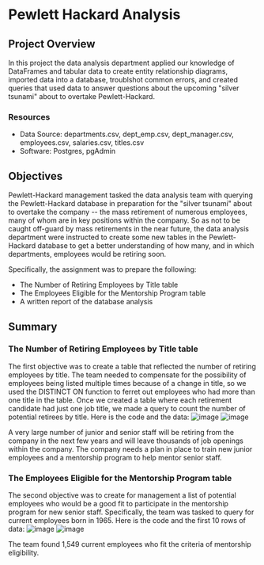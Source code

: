 # Pewlett Hackard Analysis

## Project Overview
In this project the data analysis department applied our knowledge of DataFrames and tabular data to create entity relationship diagrams, imported data into a database, troublshot common errors, and created queries that used data to answer questions about the upcoming "silver tsunami" about to overtake Pewlett-Hackard.

### Resources
+ Data Source: departments.csv, dept_emp.csv, dept_manager.csv, employees.csv, salaries.csv, titles.csv
+ Software: Postgres, pgAdmin

## Objectives
Pewlett-Hackard management tasked the data analysis team with querying the Pewlett-Hackard database in preparation for the "silver tsunami" about to overtake the company -- the mass retirement of numerous employees, many of whom are in key positions within the company.  So as not to be caught off-guard by mass retirements in the near future, the data analysis department were instructed to create some new tables in the Pewlett-Hackard database to get a better understanding of how many, and in which departments, employees would be retiring soon.

Specifically, the assignment was to prepare the following:
+ The Number of Retiring Employees by Title table
+ The Employees Eligible for the Mentorship Program table
+ A written report of the database analysis

## Summary
### The Number of Retiring Employees by Title table
The first objective was to create a table that reflected the number of retiring employees by title.  The team needed to compensate for the possibility of employees being listed multiple times because of a change in title,  so we used the DISTINCT ON function to ferret out employees who had more than one title in the table.  Once we created a table where each retirement candidate had just one job title, we made a query to count the number of potential retirees by title.  Here is the code and the data:
![image](https://user-images.githubusercontent.com/113741694/216791401-e832f6a7-4d8f-4ab9-9fd5-49aa2e3f142a.png)
![image](https://user-images.githubusercontent.com/113741694/216791413-b3d593c0-8b93-4f59-beb6-d95b308303b5.png)

A very large number of junior and senior staff will be retiring from the company in the next few years and will leave thousands of job openings within the company.  The company needs a plan in place to train new junior employees and a mentorship program to help mentor senior staff.

### The Employees Eligible for the Mentorship Program table
The second objective was to create for management a list of potential employees who would be a good fit to participate in the mentorship program for new senior staff.  Specifically, the team was tasked to query for current employees born in 1965.  Here is the code and the first 10 rows of data:
![image](https://user-images.githubusercontent.com/113741694/216791635-c31403a8-e735-42c7-bc34-c88b22e97c7f.png)
![image](https://user-images.githubusercontent.com/113741694/216791661-3515faab-64f0-47a2-875d-d7661c9a171b.png)

The team found 1,549 current employees who fit the criteria of mentorship eligibility.







